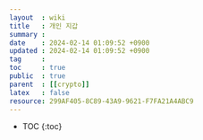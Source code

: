 ```yaml
---
layout  : wiki
title   : 개인 지갑 
summary : 
date    : 2024-02-14 01:09:52 +0900
updated : 2024-02-14 01:09:52 +0900
tag     : 
toc     : true
public  : true
parent  : [[crypto]]
latex   : false
resource: 299AF405-8C89-43A9-9621-F7FA21A4ABC9
---
```

* TOC
{:toc}

# 
